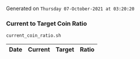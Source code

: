 Generated on `Thursday 07-October-2021 at 03:20:20`

### Current to Target Coin Ratio
`current_coin_ratio.sh`

Date|Current|Target|Ratio
---|---|---|---
